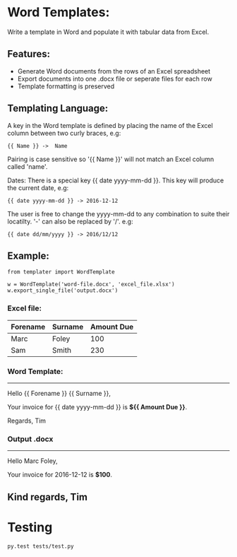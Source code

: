 # Word Templates:

Write a template in Word and populate it with tabular data from Excel.

## Features:
* Generate Word documents from the rows of an Excel spreadsheet
* Export documents into one .docx file or seperate files for each row
* Template formatting is preserved


## Templating Language:

A key in the Word template is defined by placing the name of the Excel column
between two curly braces, e.g:

    {{ Name }} ->  Name 


Pairing is case sensitive so '{{ Name }}' will not match an Excel column
called 'name'.

Dates:
There is a special key {{ date yyyy-mm-dd }}. This key will produce the
current date, e.g:

    {{ date yyyy-mm-dd }} -> 2016-12-12

The user is free to change the yyyy-mm-dd to any combination to suite their
locatilty. '-' can also be replaced by '/'.
e.g:

    {{ date dd/mm/yyyy }} -> 2016/12/12



## Example:
```
from templater import WordTemplate

w = WordTemplate('word-file.docx', 'excel_file.xlsx')
w.export_single_file('output.docx')
```


### Excel file:

| Forename | Surname | Amount Due |
| -------- | ------- | ---------- |
| Marc     | Foley   | 100        |
| Sam      | Smith   | 230        |



### Word Template:
---
Hello {{ Forename }} {{ Surname }},

Your invoice for {{ date yyyy-mm-dd }} is **${{ Amount Due }}**.

Regards,
Tim

### Output .docx
---
Hello Marc Foley,

Your invoice for 2016-12-12 is **$100**.

Kind regards,
Tim
---


# Testing

```
py.test tests/test.py
```